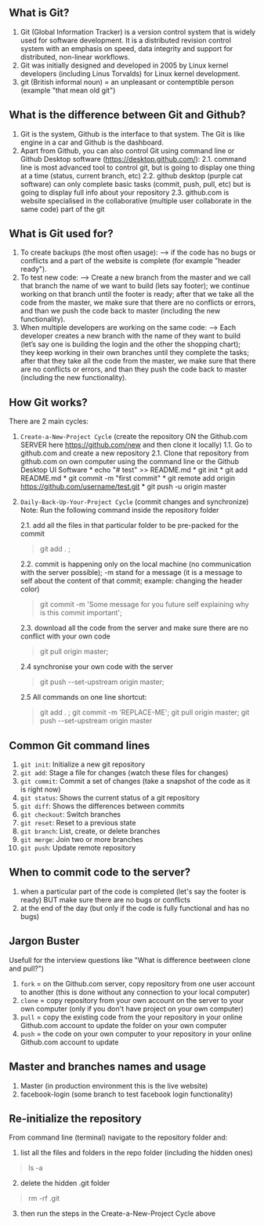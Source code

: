 ## What is Git?


1. Git (Global Information Tracker) is a version control system that is widely used for software development. It is a distributed revision control system with an emphasis on speed, data integrity and support for distributed, non-linear workflows.
2. Git was initially designed and developed in 2005 by Linux kernel developers (including Linus Torvalds) for Linux kernel development.
3. git (British informal noun) = an unpleasant or contemptible person (example "that mean old git")


## What is the difference between Git and Github?

1. Git is the system, Github is the interface to that system. The Git is like engine in a car and Github is the dashboard.
2. Apart from Github, you can also control Git using command line or Github Desktop software (https://desktop.github.com/):
    2.1. command line is most advanced tool to control git, but is going to display one thing at a time (status, current branch, etc)
    2.2. github desktop (purple cat software) can only complete basic tasks (commit, push, pull, etc) but is going to display full info about your repository
    2.3. github.com is website specialised in the collaborative (multiple user collaborate in the same code) part of the git


## What is Git used for?
1. To create backups (the most often usage):
        --> if the code has no bugs or conflicts and a part of the website is complete (for example "header ready").
2. To test new code:
        --> Create a new branch from the master and we call that branch the name of we want to build (lets say footer); we continue working on that branch until the footer is ready; after that we take all the code from the master, we make sure that there are no conflicts or errors, and than we push the code back to master (including the new functionality).
3. When multiple developers are working on the same code:
        --> Each developer creates a new branch with the name of they want to build (let’s say one is building the login and the other the shopping chart); they keep working in their own branches until they complete the tasks; after that they take all the code from the master, we make sure that there are no conflicts or errors, and than they push the code back to master (including the new functionality).


## How Git works?

There are 2 main cycles:

1. `Create-a-New-Project Cycle` (create the repository ON the Github.com SERVER here https://github.com/new and then clone it locally)
        1.1. Go to github.com and create a new repository
        2.1. Clone that repository from github.com on own computer using the command line or the Github Desktop UI Software
            * echo "# test" >> README.md
            * git init
            * git add README.md
            * git commit -m "first commit"
            * git remote add origin https://github.com/username/test.git
            * git push -u origin master
2. `Daily-Back-Up-Your-Project Cycle` (commit changes and synchronize)
        Note: Run the following command inside the repository folder

    2.1. add all the files in that particular folder to be pre-packed for the commit
    > git add . ;

    2.2. commit is happening only on the local machine (no communication with the server possible); -m stand for a message (it is a message to self about the content of that commit; example: changing the header color)
    > git commit -m 'Some message for you future self explaining why is this commit important';

    2.3. download all the code from the server and make sure there are no conflict with your own code
    >git pull origin master;

    2.4 synchronise your own code with the server
    >git push --set-upstream origin master;

    2.5 All commands on one line shortcut:
    > git add . ; git commit -m 'REPLACE-ME'; git pull origin master; git push --set-upstream origin master


## Common Git command lines

1. `git init`: Initialize a new git repository
2. `git add`: Stage a file for changes (watch these files for changes)
3. `git commit`: Commit a set of changes (take a snapshot of the code as it is right now)
4. `git status`: Shows the current status of a git repository
5. `git diff`: Shows the differences between commits
6. `git checkout`: Switch branches
7. `git reset`: Reset to a previous state
8. `git branch`: List, create, or delete branches
9. `git merge`: Join two or more branches
10. `git push`: Update remote repository


## When to commit code to the server?
1. when a particular part of the code is completed (let's say the footer is ready) BUT make sure there are no bugs or conflicts
2. at the end of the day (but only if the code is fully functional and has no bugs)




## Jargon Buster
Usefull for the interview questions like "What is difference beetween clone and pull?")
1. `fork` = on the Github.com server, copy repository from one user account to another (this is done without any connection to your local computer)
2. `clone` = copy repository from your own account on the server to your own computer (only if you don't have project on your own computer)
3. `pull` = copy the existing code from the your repository in your online Github.com account to update the folder on your own computer
4. `push` = the code on your own computer to your repository in your online Github.com account to update




## Master and branches names and usage
1. Master (in production environment this is the live website)
2. facebook-login (some branch to test facebook login functionality)





## Re-initialize the repository

From command line (terminal) navigate to the repository folder and:
1. list all the files and folders in the repo folder (including the hidden ones)
> ls -a

2. delete the hidden .git folder
> rm -rf .git

3. then run the steps in the Create-a-New-Project Cycle above
